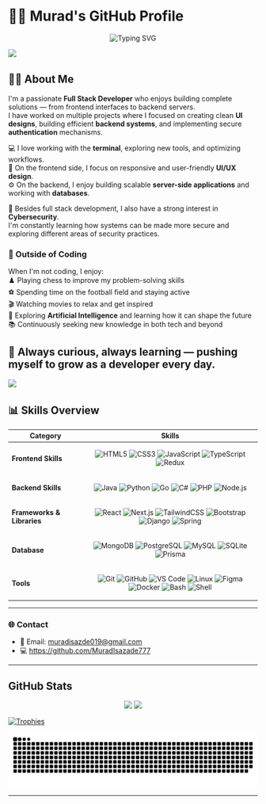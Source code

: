 # 👨‍💻 Murad's GitHub Profile
<p align="center"> 
<img src="https://readme-typing-svg.demolab.com?font=Fira+Code&size=28&pause=1000&color=00C0FF&width=600&lines=Hi%2C+I'm+Murad;I'm+a+Full-stack+Developer;Cybersecurity+Enthusiast" alt="Typing SVG" />
</p>

<img src="https://user-images.githubusercontent.com/74038190/225813708-98b745f2-7d22-48cf-9150-083f1b00d6c9.gif" width="500"> 

## 👨‍💻 About Me  
I'm a passionate **Full Stack Developer** who enjoys building complete solutions — from frontend interfaces to backend servers.  
I have worked on multiple projects where I focused on creating clean **UI designs**, building efficient **backend systems**, and implementing secure **authentication** mechanisms.  

💻 I love working with the **terminal**, exploring new tools, and optimizing workflows.  
🎨 On the frontend side, I focus on responsive and user-friendly **UI/UX design**.  
⚙️ On the backend, I enjoy building scalable **server-side applications** and working with **databases**.  

🔐 Besides full stack development, I also have a strong interest in **Cybersecurity**.  
I'm constantly learning how systems can be made more secure and exploring different areas of security practices.  


### 🌟 Outside of Coding  
When I'm not coding, I enjoy:  
♟️ Playing chess to improve my problem-solving skills  
⚽ Spending time on the football field and staying active  
🎬 Watching movies to relax and get inspired  
🤖 Exploring **Artificial Intelligence** and learning how it can shape the future  
📚 Continuously seeking new knowledge in both tech and beyond  

🚀 Always curious, always learning — pushing myself to grow as a developer every day.  
---

<img src="https://user-images.githubusercontent.com/74038190/219923809-b86dc415-a0c2-4a38-bc88-ad6cf06395a8.gif" width="500">

## 📊 Skills Overview  

| Category | Skills |
|----------|--------|
| **Frontend Skills** | <p align="center"> ![HTML5](https://skillicons.dev/icons?i=html) ![CSS3](https://skillicons.dev/icons?i=css) ![JavaScript](https://skillicons.dev/icons?i=javascript) ![TypeScript](https://skillicons.dev/icons?i=typescript) ![Redux](https://skillicons.dev/icons?i=redux) </p> |
| **Backend Skills** | <p align="center"> ![Java](https://skillicons.dev/icons?i=java) ![Python](https://skillicons.dev/icons?i=python) ![Go](https://skillicons.dev/icons?i=go) ![C#](https://skillicons.dev/icons?i=cs) ![PHP](https://skillicons.dev/icons?i=php) ![Node.js](https://skillicons.dev/icons?i=nodejs) </p> |
| **Frameworks & Libraries** | <p align="center"> ![React](https://skillicons.dev/icons?i=react) ![Next.js](https://skillicons.dev/icons?i=nextjs) ![TailwindCSS](https://skillicons.dev/icons?i=tailwind) ![Bootstrap](https://skillicons.dev/icons?i=bootstrap)  ![Django](https://skillicons.dev/icons?i=django) ![Spring](https://skillicons.dev/icons?i=spring) |
| **Database** | <p align="center"> ![MongoDB](https://skillicons.dev/icons?i=mongodb) ![PostgreSQL](https://skillicons.dev/icons?i=postgres) ![MySQL](https://skillicons.dev/icons?i=mysql) ![SQLite](https://skillicons.dev/icons?i=sqlite) ![Prisma](https://skillicons.dev/icons?i=prisma) </p> |
| **Tools** | <p align="center"> ![Git](https://skillicons.dev/icons?i=git) ![GitHub](https://skillicons.dev/icons?i=github) ![VS Code](https://skillicons.dev/icons?i=vscode) ![Linux](https://skillicons.dev/icons?i=linux) ![Figma](https://skillicons.dev/icons?i=figma) ![Docker](https://skillicons.dev/icons?i=docker) ![Bash](https://skillicons.dev/icons?i=bash) ![Shell](https://skillicons.dev/icons?i=powershell) </p> |

---


### 🌐 Contact

- 📧 Email: muradisazde019@gmail.com
- 💻 https://github.com/MuradIsazade777
---

##  GitHub Stats

<p align="center">
  <img src="https://github-readme-stats.vercel.app/api?username=MuradIsazade777&show_icons=true&theme=radical" />
  <img src="https://github-readme-stats.vercel.app/api/top-langs/?username=MuradIsazade777&layout=compact&theme=radical&langs_count=6&hide=Jupyter%20Notebook&size_weight=0.1&count_weight=0.9" />
  
  [![Trophies](https://github-profile-trophy.vercel.app/?username=MuradIsazade777&theme=darkhub)](https://github.com/ryo-ma/github-profile-trophy)
</p>

<p align="center">
  <img src="https://github.com/Platane/snk/raw/output/github-contribution-grid-snake.svg" />
</p>

---
